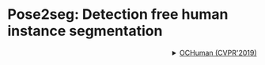 # Pose2seg: Detection free human instance segmentation

<!-- [DATASET] -->

<details>
<summary align="right"><a href="http://openaccess.thecvf.com/content_CVPR_2019/html/Zhang_Pose2Seg_Detection_Free_Human_Instance_Segmentation_CVPR_2019_paper.html">OCHuman (CVPR'2019)</a></summary>

```bibtex
@inproceedings{zhang2019pose2seg,
  title={Pose2seg: Detection free human instance segmentation},
  author={Zhang, Song-Hai and Li, Ruilong and Dong, Xin and Rosin, Paul and Cai, Zixi and Han, Xi and Yang, Dingcheng and Huang, Haozhi and Hu, Shi-Min},
  booktitle={Proceedings of the IEEE conference on computer vision and pattern recognition},
  pages={889--898},
  year={2019}
}
```

</details>
